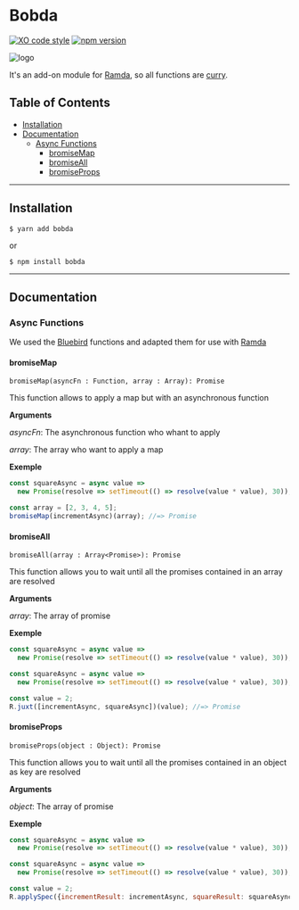 # Bobda <!-- omit in toc --> 

[![XO code style](https://img.shields.io/badge/code_style-XO-5ed9c7.svg)](https://github.com/xojs/xo)
[![npm version](https://badge.fury.io/js/bobda.svg)](https://badge.fury.io/js/bobda)

![logo](https://image.noelshack.com/fichiers/2019/28/4/1562845380-bobda.png)

It's an add-on module for [Ramda](https://ramdajs.com/), so all functions are [curry](https://ramdajs.com/docs/#curry). 

## Table of Contents <!-- omit in toc --> 

- [Installation](#Installation)
- [Documentation](#Documentation)
  - [Async Functions](#Async-Functions)
    - [bromiseMap](#bromiseMap)
    - [bromiseAll](#bromiseAll)
    - [bromiseProps](#bromiseProps)

---

## Installation

```
$ yarn add bobda
```
or
```
$ npm install bobda
```
---

## Documentation

### Async Functions

We used the [Bluebird](http://bluebirdjs.com/docs/getting-started.html) functions and adapted them for use with [Ramda](https://ramdajs.com/)

#### bromiseMap

`bromiseMap(asyncFn : Function, array : Array): Promise`

This function allows to apply a map but with an asynchronous function

**Arguments**

*asyncFn*: The asynchronous function who whant to apply

*array*: The array who want to apply a map

**Exemple**

```js
const squareAsync = async value =>
  new Promise(resolve => setTimeout(() => resolve(value * value), 30));

const array = [2, 3, 4, 5];
bromiseMap(incrementAsync)(array); //=> Promise
```

#### bromiseAll

`bromiseAll(array : Array<Promise>): Promise`

This function allows you to wait until all the promises contained in an array are resolved

**Arguments**

*array*: The array of promise

**Exemple**

```js
const squareAsync = async value =>
  new Promise(resolve => setTimeout(() => resolve(value * value), 30));

const squareAsync = async value =>
  new Promise(resolve => setTimeout(() => resolve(value * value), 30));

const value = 2;
R.juxt([incrementAsync, squareAsync])(value); //=> Promise
```

#### bromiseProps

`bromiseProps(object : Object): Promise`

This function allows you to wait until all the promises contained in an object as key are resolved

**Arguments**

*object*: The array of promise

**Exemple**

```js
const squareAsync = async value =>
  new Promise(resolve => setTimeout(() => resolve(value * value), 30));

const squareAsync = async value =>
  new Promise(resolve => setTimeout(() => resolve(value * value), 30));

const value = 2;
R.applySpec({incrementResult: incrementAsync, squareResult: squareAsync})(value) //=> Promise
```